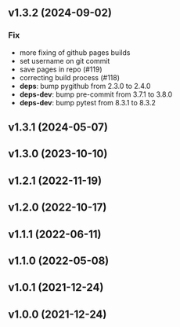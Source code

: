 ## v1.3.2 (2024-09-02)

### Fix

- more fixing of github pages builds
- set username on git commit
- save pages in repo (#119)
- correcting build process (#118)
- **deps**: bump pygithub from 2.3.0 to 2.4.0
- **deps-dev**: bump pre-commit from 3.7.1 to 3.8.0
- **deps-dev**: bump pytest from 8.3.1 to 8.3.2

## v1.3.1 (2024-05-07)

## v1.3.0 (2023-10-10)

## v1.2.1 (2022-11-19)

## v1.2.0 (2022-10-17)

## v1.1.1 (2022-06-11)

## v1.1.0 (2022-05-08)

## v1.0.1 (2021-12-24)

## v1.0.0 (2021-12-24)
